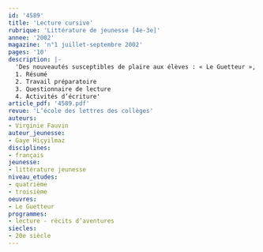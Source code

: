```yaml
---
id: '4589'
title: 'Lecture cursive'
rubrique: 'Littérature de jeunesse [4e-3e]'
annee: '2002'
magazine: 'n°1 juillet-septembre 2002'
pages: '10'
description: |-
  'Des nouveautés susceptibles de plaire aux élèves : « Le Guetteur », de Gaye Hiçyilmaz…
  1. Résumé
  2. Travail préparatoire
  3. Questionnaire de lecture
  4. Activités d’écriture'
article_pdf: '4589.pdf'
revue: 'L’école des lettres des collèges'
auteurs:
- Virginie Fauvin
auteur_jeunesse:
- Gaye Hiçyilmaz
disciplines:
- français
jeunesse:
- littérature jeunesse
niveau_etudes:
- quatrième
- troisième
oeuvres:
- Le Guetteur
programmes:
- lecture - récits d’aventures
siecles:
- 20e siècle
---
```

